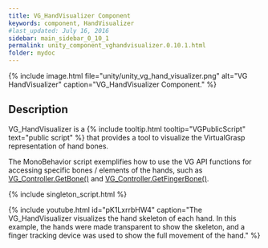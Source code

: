 ```yaml
---
title: VG_HandVisualizer Component
keywords: component, HandVisualizer
#last_updated: July 16, 2016
sidebar: main_sidebar_0_10_1
permalink: unity_component_vghandvisualizer.0.10.1.html
folder: mydoc
---
```


{% include image.html file="unity/unity_vg_hand_visualizer.png" alt="VG HandVisualizer" caption="VG_HandVisualizer Component." %}

## Description

VG_HandVisualizer is a {% include tooltip.html tooltip="VGPublicScript" text="public script" %} that provides a tool to visualize the VirtualGrasp representation of hand bones. 

The MonoBehavior script exemplifies how to use the VG API functions for accessing specific bones / elements of the hands, such as [VG_Controller.GetBone()](virtualgrasp_unityapi.0.10.1.html#getbone) and [VG_Controller.GetFingerBone()](virtualgrasp_unityapi.0.10.1.html#getfingerbone).

{% include singleton_script.html %}

{% include youtube.html id="pK1LxrrbHW4" caption="The VG_HandVisualizer visualizes the hand skeleton of each hand. In this example, the hands were made transparent to show the skeleton, and a finger tracking device was used to show the full movement of the hand." %}
